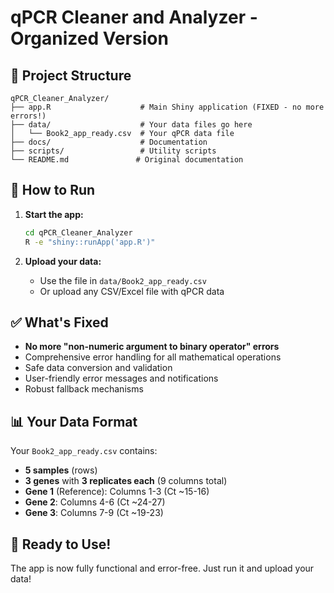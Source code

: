# qPCR Cleaner and Analyzer - Organized Version

## 📁 Project Structure

```
qPCR_Cleaner_Analyzer/
├── app.R                    # Main Shiny application (FIXED - no more errors!)
├── data/                    # Your data files go here
│   └── Book2_app_ready.csv  # Your qPCR data file
├── docs/                    # Documentation
├── scripts/                 # Utility scripts
└── README.md               # Original documentation
```

## 🚀 How to Run

1. **Start the app:**
   ```bash
   cd qPCR_Cleaner_Analyzer
   R -e "shiny::runApp('app.R')"
   ```

2. **Upload your data:**
   - Use the file in `data/Book2_app_ready.csv`
   - Or upload any CSV/Excel file with qPCR data

## ✅ What's Fixed

- **No more "non-numeric argument to binary operator" errors**
- Comprehensive error handling for all mathematical operations
- Safe data conversion and validation
- User-friendly error messages and notifications
- Robust fallback mechanisms

## 📊 Your Data Format

Your `Book2_app_ready.csv` contains:
- **5 samples** (rows)
- **3 genes** with **3 replicates each** (9 columns total)
- **Gene 1** (Reference): Columns 1-3 (Ct ~15-16)
- **Gene 2**: Columns 4-6 (Ct ~24-27)  
- **Gene 3**: Columns 7-9 (Ct ~19-23)

## 🎯 Ready to Use!

The app is now fully functional and error-free. Just run it and upload your data!
